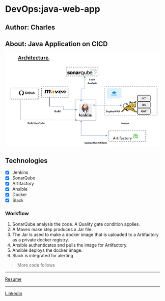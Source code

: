 # DevOps:java-web-app

## Author: Charles
## About: Java Application on CICD



![alt](poster.png)

## Technologies
- [x] Jenkins
- [x] SonarQube
- [x] Artifactory
- [x] Ansible
- [x] Docker
- [x] Slack

### Workflow
1. SonarQube analysis the code. A Quality gate condition applies.
2. A Maven make step produces a Jar file.
3. The Jar is used to make a docker image that is uploaded to a Artifactory as a private docker registry.
4. Ansible authenticates and pulls the image for Artifactory.
5. Ansible deploys the docker image.
6. Slack is integrated for alerting

> More code follows

--- 

[Resume](https://docs.google.com/document/d/181BAXAK1W-JvjYYh0481z_8wtx9I_hZjrhgNLikde2w/edit?usp=sharing)

--- 

[Linkedin](https://www.linkedin.com/in/gitauwairimu/)
